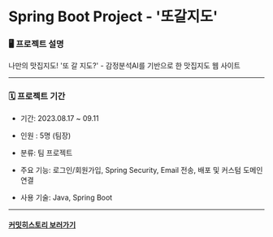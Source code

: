 # Spring Boot Project - '또갈지도' 
### 🖥️ 프로젝트 설명
 나만의 맛집지도! '또 갈 지도?'  - 감정분석AI를 기반으로 한 맛집지도 웹 사이트

---

### 🗓️ 프로젝트 기간 

* 기간: 2023.08.17 ~ 09.11

* 인원 : 5명 (팀장)

* 분류: 팀 프로젝트

* 주요 기능: 로그인/회원가입, Spring Security, Email 전송, 배포 및 커스텀 도메인 연결

* 사용 기술: Java, Spring Boot

---
#### [커밋히스토리 보러가기](https://github.com/ryuahnee/yompro/commits/user2)

